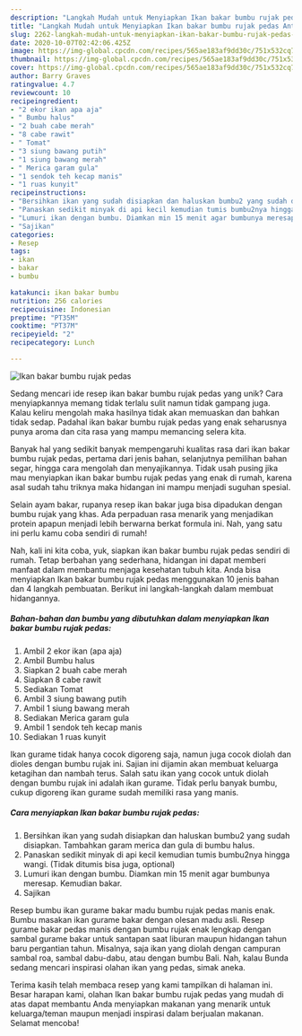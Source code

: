```yaml
---
description: "Langkah Mudah untuk Menyiapkan Ikan bakar bumbu rujak pedas Anti Gagal"
title: "Langkah Mudah untuk Menyiapkan Ikan bakar bumbu rujak pedas Anti Gagal"
slug: 2262-langkah-mudah-untuk-menyiapkan-ikan-bakar-bumbu-rujak-pedas-anti-gagal
date: 2020-10-07T02:42:06.425Z
image: https://img-global.cpcdn.com/recipes/565ae183af9dd30c/751x532cq70/ikan-bakar-bumbu-rujak-pedas-foto-resep-utama.jpg
thumbnail: https://img-global.cpcdn.com/recipes/565ae183af9dd30c/751x532cq70/ikan-bakar-bumbu-rujak-pedas-foto-resep-utama.jpg
cover: https://img-global.cpcdn.com/recipes/565ae183af9dd30c/751x532cq70/ikan-bakar-bumbu-rujak-pedas-foto-resep-utama.jpg
author: Barry Graves
ratingvalue: 4.7
reviewcount: 10
recipeingredient:
- "2 ekor ikan apa aja"
- " Bumbu halus"
- "2 buah cabe merah"
- "8 cabe rawit"
- " Tomat"
- "3 siung bawang putih"
- "1 siung bawang merah"
- " Merica garam gula"
- "1 sendok teh kecap manis"
- "1 ruas kunyit"
recipeinstructions:
- "Bersihkan ikan yang sudah disiapkan dan haluskan bumbu2 yang sudah disiapkan. Tambahkan garam merica dan gula di bumbu halus."
- "Panaskan sedikit minyak di api kecil kemudian tumis bumbu2nya hingga wangi. (Tidak ditumis bisa juga, optional)"
- "Lumuri ikan dengan bumbu. Diamkan min 15 menit agar bumbunya meresap. Kemudian bakar."
- "Sajikan"
categories:
- Resep
tags:
- ikan
- bakar
- bumbu

katakunci: ikan bakar bumbu 
nutrition: 256 calories
recipecuisine: Indonesian
preptime: "PT35M"
cooktime: "PT37M"
recipeyield: "2"
recipecategory: Lunch

---
```



![Ikan bakar bumbu rujak pedas](https://img-global.cpcdn.com/recipes/565ae183af9dd30c/751x532cq70/ikan-bakar-bumbu-rujak-pedas-foto-resep-utama.jpg)

Sedang mencari ide resep ikan bakar bumbu rujak pedas yang unik? Cara menyiapkannya memang tidak terlalu sulit namun tidak gampang juga. Kalau keliru mengolah maka hasilnya tidak akan memuaskan dan bahkan tidak sedap. Padahal ikan bakar bumbu rujak pedas yang enak seharusnya punya aroma dan cita rasa yang mampu memancing selera kita.

Banyak hal yang sedikit banyak mempengaruhi kualitas rasa dari ikan bakar bumbu rujak pedas, pertama dari jenis bahan, selanjutnya pemilihan bahan segar, hingga cara mengolah dan menyajikannya. Tidak usah pusing jika mau menyiapkan ikan bakar bumbu rujak pedas yang enak di rumah, karena asal sudah tahu triknya maka hidangan ini mampu menjadi suguhan spesial.

Selain ayam bakar, rupanya resep ikan bakar juga bisa dipadukan dengan bumbu rujak yang khas. Ada perpaduan rasa menarik yang menjadikan protein apapun menjadi lebih berwarna berkat formula ini. Nah, yang satu ini perlu kamu coba sendiri di rumah!


Nah, kali ini kita coba, yuk, siapkan ikan bakar bumbu rujak pedas sendiri di rumah. Tetap berbahan yang sederhana, hidangan ini dapat memberi manfaat dalam membantu menjaga kesehatan tubuh kita. Anda bisa menyiapkan Ikan bakar bumbu rujak pedas menggunakan 10 jenis bahan dan 4 langkah pembuatan. Berikut ini langkah-langkah dalam membuat hidangannya.

<!--inarticleads1-->

##### Bahan-bahan dan bumbu yang dibutuhkan dalam menyiapkan Ikan bakar bumbu rujak pedas:

1. Ambil 2 ekor ikan (apa aja)
1. Ambil  Bumbu halus
1. Siapkan 2 buah cabe merah
1. Siapkan 8 cabe rawit
1. Sediakan  Tomat
1. Ambil 3 siung bawang putih
1. Ambil 1 siung bawang merah
1. Sediakan  Merica garam gula
1. Ambil 1 sendok teh kecap manis
1. Sediakan 1 ruas kunyit


Ikan gurame tidak hanya cocok digoreng saja, namun juga cocok diolah dan dioles dengan bumbu rujak ini. Sajian ini dijamin akan membuat keluarga ketagihan dan nambah terus. Salah satu ikan yang cocok untuk diolah dengan bumbu rujak ini adalah ikan gurame. Tidak perlu banyak bumbu, cukup digoreng ikan gurame sudah memiliki rasa yang manis. 

<!--inarticleads2-->

##### Cara menyiapkan Ikan bakar bumbu rujak pedas:

1. Bersihkan ikan yang sudah disiapkan dan haluskan bumbu2 yang sudah disiapkan. Tambahkan garam merica dan gula di bumbu halus.
1. Panaskan sedikit minyak di api kecil kemudian tumis bumbu2nya hingga wangi. (Tidak ditumis bisa juga, optional)
1. Lumuri ikan dengan bumbu. Diamkan min 15 menit agar bumbunya meresap. Kemudian bakar.
1. Sajikan


Resep bumbu ikan gurame bakar madu bumbu rujak pedas manis enak. Bumbu masakan ikan gurame bakar dengan olesan madu asli. Resep gurame bakar pedas manis dengan bumbu rujak enak lengkap dengan sambal gurame bakar untuk santapan saat liburan maupun hidangan tahun baru pergantian tahun. Misalnya, saja ikan yang diolah dengan campuran sambal roa, sambal dabu-dabu, atau dengan bumbu Bali. Nah, kalau Bunda sedang mencari inspirasi olahan ikan yang pedas, simak aneka. 

Terima kasih telah membaca resep yang kami tampilkan di halaman ini. Besar harapan kami, olahan Ikan bakar bumbu rujak pedas yang mudah di atas dapat membantu Anda menyiapkan makanan yang menarik untuk keluarga/teman maupun menjadi inspirasi dalam berjualan makanan. Selamat mencoba!
